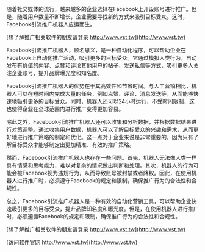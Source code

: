 随着社交媒体的流行，越来越多的企业选择在Facebook上开设账号进行推广。但是，随着用户数量不断增长，企业需要寻找新的方式来吸引目标受众。这时，Facebook引流推广机器人应运而生。

[想了解推广相关软件的朋友请登录 http://www.vst.tw](http://www.vst.tw)

Facebook引流推广机器人，顾名思义，是一种自动化程序，可以帮助企业在Facebook上自动化推广活动，吸引更多的目标受众。它通过模拟人类行为，自动发布有价值的内容、点赞和评论其他用户的帖子、发送私信等方式，吸引更多人关注企业账号，提升品牌曝光度和知名度。

Facebook引流推广机器人的优势在于其高效性和节省时间。与人工营销相比，机器人可以在短时间内完成大量的任务，例如点赞、评论、消息发送等，从而能够快速地吸引更多的目标受众。同时，机器人还可以24小时运行，不受时间限制，这也使得企业在全球范围内进行推广变得更加容易。

除此之外，Facebook引流推广机器人还可以收集和分析数据，并根据数据结果进行对策调整。通过收集用户数据，机器人可以了解目标受众的兴趣和需求，从而更好地进行推广策略的制定和优化。这一点对于企业来说是非常重要的，因为只有了解目标受众才能够制定出更加精准、有效的推广策略。

然而，Facebook引流推广机器人也存在一些问题。首先，机器人无法像人类一样具有情感和思考能力，难以对复杂的情况做出判断和处理。其次，机器人的行为可能会被Facebook视为违规行为，从而导致账号被封禁或者降权。因此，在使用机器人进行推广时，必须遵守Facebook的规定和限制，确保推广行为的合法性和合规性。

总之，Facebook引流推广机器人是一种有效的自动化营销工具，可以帮助企业快速吸引更多的目标受众，提升品牌知名度和曝光度。但是，在使用机器人进行推广时，必须遵循Facebook的规定和限制，确保推广行为的合法性和合规性。

[想了解推广相关软件的朋友请登录 http://www.vst.tw](http://www.vst.tw)


[访问软件官网 http://www.vst.tw](http://www.vst.tw)
